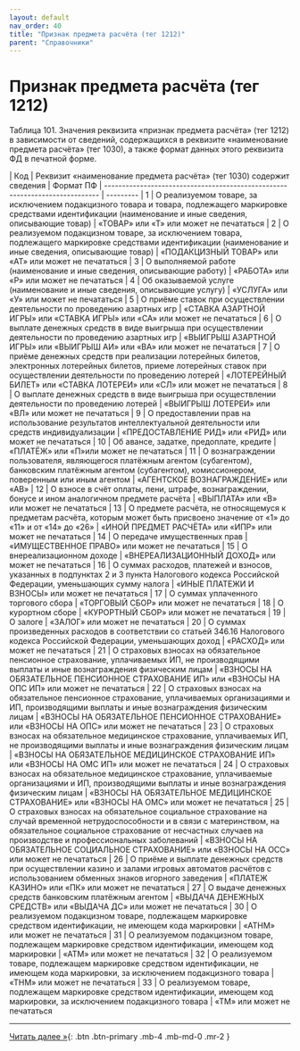 ```yaml
---
layout: default
nav_order: 40
title: "Признак предмета расчёта (тег 1212)"
parent: "Справочники"
---
```


# Признак предмета расчёта (тег 1212)

Таблица 101. Значения реквизита «признак предмета расчёта» (тег 1212) в зависимости от сведений,
содержащихся в реквизите «наименование предмета расчёта» (тег 1030), а также формат данных этого
реквизита ФД в печатной форме.

| Код | Реквизит «наименование предмета расчёта» (тег 1030) содержит сведения  | Формат ПФ
| ---------------------------------------------------------------------------- | ---------
| 1   | О реализуемом товаре, за исключением подакцизного товара и товара, подлежащего маркировке средствами идентификации (наименование и иные сведения, описывающие товар) | «ТОВАР» или «Т» или может не печататься
| 2   | О реализуемом подакцизном товаре, за исключением товара, подлежащего маркировке средствами идентификации (наименование и иные сведения, описывающие товар) | «ПОДАКЦИЗНЫЙ ТОВАР» или «АТ» или может не печататься
| 3   | О выполняемой работе (наименование и иные сведения, описывающие работу) | «РАБОТА» или «Р» или может не печататься
| 4   | Об оказываемой услуге (наименование и иные сведения, описывающие услугу) | «УСЛУГА» или «У» или может не печататься
| 5   | О приёме ставок при осуществлении деятельности по проведению азартных игр | «СТАВКА АЗАРТНОЙ ИГРЫ» или «СТАВКА ИГРЫ» или «СА» или может не печататься
| 6   | О выплате денежных средств в виде выигрыша при осуществлении деятельности по проведению азартных игр | «ВЫИГРЫШ АЗАРТНОЙ ИГРЫ» или «ВЫИГРЫШ АИ» или «ВА» или может не печататься
| 7   | О приёме денежных средств при реализации лотерейных билетов, электронных лотерейных билетов, приеме лотерейных ставок при осуществлении деятельности по проведению лотерей | «ЛОТЕРЕЙНЫЙ БИЛЕТ» или «СТАВКА ЛОТЕРЕИ» или «СЛ» или может не печататься
| 8   | О выплате денежных средств в виде выигрыша при осуществлении деятельности по проведению лотерей | «ВЫИГРЫШ ЛОТЕРЕИ» или «ВЛ» или может не печататься
| 9   | О предоставлении прав на использование результатов интеллектуальной деятельности или средств индивидуализации | «ПРЕДОСТАВЛЕНИЕ РИД» или «РИД» или может не печататься
| 10  | Об авансе, задатке, предоплате, кредите | «ПЛАТЁЖ» или «П»или может не печататься
| 11  | О вознаграждении пользователя, являющегося платёжным агентом (субагентом), банковским платёжным агентом (субагентом), комиссионером, поверенным или иным агентом | «АГЕНТСКОЕ ВОЗНАГРАЖДЕНИЕ» или «АВ»
| 12  | О взносе в счёт оплаты, пени, штрафе, вознаграждении, бонусе и ином аналогичном предмете расчёта | «ВЫПЛАТА» или «В» или может не печататься
| 13  | О предмете расчёта, не относящемуся к предметам расчёта, которым может быть присвоено значение от «1» до «11» и от «14» до «26» | «ИНОЙ ПРЕДМЕТ РАСЧЁТА» или «ИПР» или может не печататься
| 14  | О передаче имущественных прав | «ИМУЩЕСТВЕННОЕ ПРАВО» или может не печататься
| 15  | О внереализационном доходе | «ВНЕРЕАЛИЗАЦИОННЫЙ ДОХОД» или может не печататься
| 16  | О суммах расходов, платежей и взносов, указанных в подпунктах 2 и 3 пункта Налогового кодекса Российской Федерации, уменьшающих сумму налога | «ИНЫЕ ПЛАТЕЖИ И ВЗНОСЫ» или может не печататься
| 17  | О суммах уплаченного торгового сбора | «ТОРГОВЫЙ СБОР» или может не печататься
| 18  | О курортном сборе | «КУРОРТНЫЙ СБОР» или может не печататься
| 19  | О залоге | «ЗАЛОГ» или может не печататься
| 20  | О суммах произведенных расходов в соответствии со статьей 346.16 Налогового кодекса Российской Федерации, уменьшающих доход | «РАСХОД» или может не печататься
| 21  | О страховых взносах на обязательное пенсионное страхование, уплачиваемых ИП, не производящими выплаты и иные вознаграждения физическим лицам | «ВЗНОСЫ НА ОБЯЗАТЕЛЬНОЕ ПЕНСИОННОЕ СТРАХОВАНИЕ ИП» или «ВЗНОСЫ НА ОПС ИП» или может не печататься
| 22  | О страховых взносах на обязательное пенсионное страхование, уплачиваемых организациями и ИП, производящими выплаты и иные вознаграждения физическим лицам | «ВЗНОСЫ НА ОБЯЗАТЕЛЬНОЕ ПЕНСИОННОЕ СТРАХОВАНИЕ» или «ВЗНОСЫ НА ОПС» или может не печататься
| 23  | О страховых взносах на обязательное медицинское страхование, уплачиваемых ИП, не производящими выплаты и иные вознаграждения физическим лицам | «ВЗНОСЫ НА ОБЯЗАТЕЛЬНОЕ МЕДИЦИНСКОЕ СТРАХОВАНИЕ ИП» или «ВЗНОСЫ НА ОМС ИП» или может не печататься
| 24  | О страховых взносах на обязательное медицинское страхование, уплачиваемые организациями и ИП, производящими выплаты и иные вознаграждения физическим лицам | «ВЗНОСЫ НА ОБЯЗАТЕЛЬНОЕ МЕДИЦИНСКОЕ СТРАХОВАНИЕ» или «ВЗНОСЫ НА ОМС» или может не печататься
| 25  | О страховых взносах на обязательное социальное страхование на случай временной нетрудоспособности и в связи с материнством, на обязательное социальное страхование от несчастных случаев на производстве и профессиональных заболеваний | «ВЗНОСЫ НА ОБЯЗАТЕЛЬНОЕ СОЦИАЛЬНОЕ СТРАХОВАНИЕ» или «ВЗНОСЫ НА ОСС» или может не печататься
| 26  | О приёме и выплате денежных средств при осуществлении казино и залами игровых автоматов расчётов с использованием обменных знаков игорного заведения | «ПЛАТЕЖ КАЗИНО» или «ПК» или может не печататься
| 27  | О выдаче денежных средств банковским платёжным агентом | «ВЫДАЧА ДЕНЕЖНЫХ СРЕДСТВ» или «ВЫДАЧА ДС» или может не печататься
| 30  | О реализуемом подакцизном товаре, подлежащем маркировке средством идентификации, не имеющем кода маркировки | «АТНМ» или может не печататься
| 31  | О реализуемом подакцизном товаре, подлежащем маркировке средством идентификации, имеющем код маркировки | «АТМ» или может не печататься
| 32  | О реализуемом товаре, подлежащем маркировке средством идентификации, не имеющем кода маркировки, за исключением подакцизного товара | «ТНМ» или может не печататься
| 33  | О реализуемом товаре, подлежащем маркировке средством идентификации, имеющем код маркировки, за исключением подакцизного товара | «ТМ» или может не печататься


---

[Читать далее &raquo;](/docs/dictionary/tag2108/){: .btn .btn-primary .mb-4 .mb-md-0 .mr-2 }
